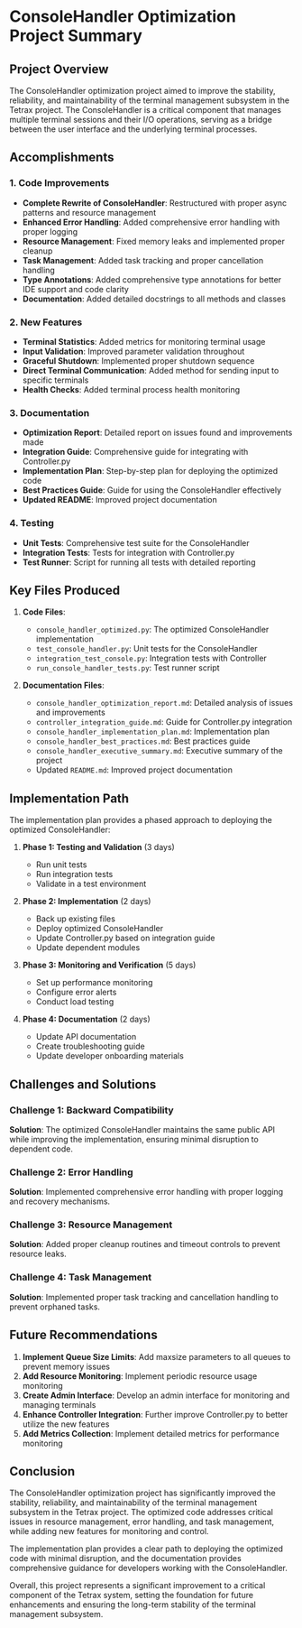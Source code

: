 # ConsoleHandler Optimization Project Summary

## Project Overview

The ConsoleHandler optimization project aimed to improve the stability, reliability, and maintainability of the terminal management subsystem in the Tetrax project. The ConsoleHandler is a critical component that manages multiple terminal sessions and their I/O operations, serving as a bridge between the user interface and the underlying terminal processes.

## Accomplishments

### 1. Code Improvements

- **Complete Rewrite of ConsoleHandler**: Restructured with proper async patterns and resource management
- **Enhanced Error Handling**: Added comprehensive error handling with proper logging
- **Resource Management**: Fixed memory leaks and implemented proper cleanup
- **Task Management**: Added task tracking and proper cancellation handling
- **Type Annotations**: Added comprehensive type annotations for better IDE support and code clarity
- **Documentation**: Added detailed docstrings to all methods and classes

### 2. New Features

- **Terminal Statistics**: Added metrics for monitoring terminal usage
- **Input Validation**: Improved parameter validation throughout
- **Graceful Shutdown**: Implemented proper shutdown sequence
- **Direct Terminal Communication**: Added method for sending input to specific terminals
- **Health Checks**: Added terminal process health monitoring

### 3. Documentation

- **Optimization Report**: Detailed report on issues found and improvements made
- **Integration Guide**: Comprehensive guide for integrating with Controller.py
- **Implementation Plan**: Step-by-step plan for deploying the optimized code
- **Best Practices Guide**: Guide for using the ConsoleHandler effectively
- **Updated README**: Improved project documentation

### 4. Testing

- **Unit Tests**: Comprehensive test suite for the ConsoleHandler
- **Integration Tests**: Tests for integration with Controller.py
- **Test Runner**: Script for running all tests with detailed reporting

## Key Files Produced

1. **Code Files**:
   - `console_handler_optimized.py`: The optimized ConsoleHandler implementation
   - `test_console_handler.py`: Unit tests for the ConsoleHandler
   - `integration_test_console.py`: Integration tests with Controller
   - `run_console_handler_tests.py`: Test runner script

2. **Documentation Files**:
   - `console_handler_optimization_report.md`: Detailed analysis of issues and improvements
   - `controller_integration_guide.md`: Guide for Controller.py integration
   - `console_handler_implementation_plan.md`: Implementation plan
   - `console_handler_best_practices.md`: Best practices guide
   - `console_handler_executive_summary.md`: Executive summary of the project
   - Updated `README.md`: Improved project documentation

## Implementation Path

The implementation plan provides a phased approach to deploying the optimized ConsoleHandler:

1. **Phase 1: Testing and Validation** (3 days)
   - Run unit tests
   - Run integration tests
   - Validate in a test environment

2. **Phase 2: Implementation** (2 days)
   - Back up existing files
   - Deploy optimized ConsoleHandler
   - Update Controller.py based on integration guide
   - Update dependent modules

3. **Phase 3: Monitoring and Verification** (5 days)
   - Set up performance monitoring
   - Configure error alerts
   - Conduct load testing

4. **Phase 4: Documentation** (2 days)
   - Update API documentation
   - Create troubleshooting guide
   - Update developer onboarding materials

## Challenges and Solutions

### Challenge 1: Backward Compatibility
**Solution**: The optimized ConsoleHandler maintains the same public API while improving the implementation, ensuring minimal disruption to dependent code.

### Challenge 2: Error Handling
**Solution**: Implemented comprehensive error handling with proper logging and recovery mechanisms.

### Challenge 3: Resource Management
**Solution**: Added proper cleanup routines and timeout controls to prevent resource leaks.

### Challenge 4: Task Management
**Solution**: Implemented proper task tracking and cancellation handling to prevent orphaned tasks.

## Future Recommendations

1. **Implement Queue Size Limits**: Add maxsize parameters to all queues to prevent memory issues
2. **Add Resource Monitoring**: Implement periodic resource usage monitoring
3. **Create Admin Interface**: Develop an admin interface for monitoring and managing terminals
4. **Enhance Controller Integration**: Further improve Controller.py to better utilize the new features
5. **Add Metrics Collection**: Implement detailed metrics for performance monitoring

## Conclusion

The ConsoleHandler optimization project has significantly improved the stability, reliability, and maintainability of the terminal management subsystem in the Tetrax project. The optimized code addresses critical issues in resource management, error handling, and task management, while adding new features for monitoring and control.

The implementation plan provides a clear path to deploying the optimized code with minimal disruption, and the documentation provides comprehensive guidance for developers working with the ConsoleHandler.

Overall, this project represents a significant improvement to a critical component of the Tetrax system, setting the foundation for future enhancements and ensuring the long-term stability of the terminal management subsystem.
